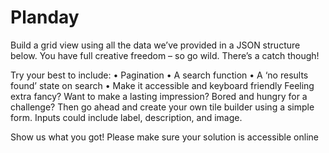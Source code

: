
# Planday
Build a grid view using all the data we’ve provided in a JSON structure below.
You have full creative freedom – so go wild. There’s a catch though!

Try your best to include:
• Pagination
• A search function
• A ‘no results found’ state on search
• Make it accessible and keyboard friendly
Feeling extra fancy? Want to make a lasting impression? Bored and hungry for a challenge? Then go ahead and create your own tile builder using a simple form.
Inputs could include label, description, and image.

Show us what you got!
Please make sure your solution is accessible online
